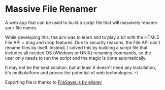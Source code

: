 # Massive File Renamer
A web app that can be used to build a script file that will massively rename your file names.

While developing this, the aim was to learn and to play a bit with the HTML5 File API + drag and drop features.
Due to security reasons, the File API can't rename files by itself.
Instead, I solved this by building a script file that includes all needed OS (Windows or UNIX) renaming commands, so the user only needs to run the script and the magic is done automatically.

It may not be the best solution, but at least it doesn't need any installation, it's multiplatform and proves the potential of web technologies :-)


Exporting file is thanks to [FileSaver.js by eligrey](https://github.com/eligrey/FileSaver.js/)
